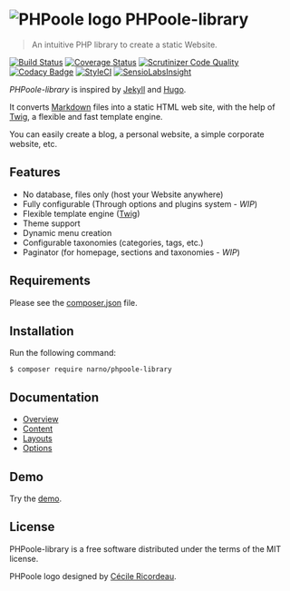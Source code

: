 # ![PHPoole logo](https://avatars2.githubusercontent.com/u/5618939?s=50 "Logo created by Cécile Ricordeau") PHPoole-library

> An intuitive PHP library to create a static Website.

[![Build Status](https://travis-ci.org/Narno/PHPoole-library.svg?branch=master)](https://travis-ci.org/Narno/PHPoole-library)
[![Coverage Status](https://coveralls.io/repos/github/Narno/PHPoole-library/badge.svg?branch=master)](https://coveralls.io/github/Narno/PHPoole-library?branch=master)
[![Scrutinizer Code Quality](https://scrutinizer-ci.com/g/Narno/PHPoole-library/badges/quality-score.png?b=master)](https://scrutinizer-ci.com/g/Narno/PHPoole-library/?branch=master)
[![Codacy Badge](https://api.codacy.com/project/badge/grade/adbaa5309cd749fc9e095ca47d347586)](https://www.codacy.com/app/Narno/PHPoole-library)
[![StyleCI](https://styleci.io/repos/32327575/shield)](https://styleci.io/repos/32327575)
[![SensioLabsInsight](https://insight.sensiolabs.com/projects/f4c44315-d370-499e-8f61-d6d1ce0cadde/mini.png)](https://insight.sensiolabs.com/projects/f4c44315-d370-499e-8f61-d6d1ce0cadde)

_PHPoole-library_ is inspired by [Jekyll](http://jekyllrb.com/) and [Hugo](http://gohugo.io/).

It converts [Markdown](http://daringfireball.net/projects/markdown/) files into a static HTML web site, with the help of [Twig](http://twig.sensiolabs.org), a flexible and fast template engine.

You can easily create a blog, a personal website, a simple corporate website, etc.

## Features

* No database, files only (host your Website anywhere)
* Fully configurable (Through options and plugins system - _WIP_)
* Flexible template engine ([Twig](http://twig.sensiolabs.org/doc/templates.html))
* Theme support
* Dynamic menu creation
* Configurable taxonomies (categories, tags, etc.)
* Paginator (for homepage, sections and taxonomies - _WIP_)

## Requirements

Please see the [composer.json](composer.json) file.

## Installation

Run the following command:
```
$ composer require narno/phpoole-library
```

## Documentation

* [Overview](docs/1.Overview.md)
* [Content](docs/2.Content.md)
* [Layouts](docs/3.Layouts.md)
* [Options](docs/4.Options.md)

## Demo

Try the [demo](https://github.com/Narno/PHPoole-demo).

## License

PHPoole-library is a free software distributed under the terms of the MIT license.

PHPoole logo designed by [Cécile Ricordeau](http://www.cecillie.fr).
